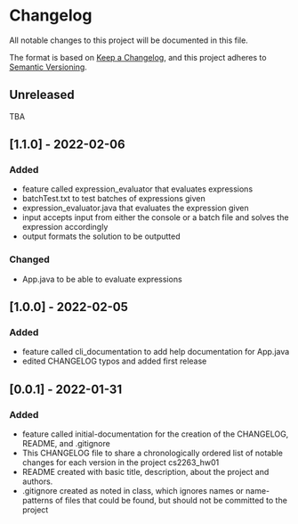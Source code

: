 # Changelog
All notable changes to this project will be documented in this file.

The format is based on [Keep a Changelog](https://keepachangelog.com/en/1.0.0/),
and this project adheres to [Semantic Versioning](https://semver.org/spec/v2.0.0.html).

## Unreleased
TBA

## [1.1.0] - 2022-02-06
### Added
- feature called expression_evaluator that evaluates expressions
- batchTest.txt to test batches of expressions given
- expression_evaluator.java that evaluates the expression given
- input accepts input from either the console or a batch file and solves the expression accordingly
- output formats the solution to be outputted
### Changed
- App.java to be able to evaluate expressions

## [1.0.0] - 2022-02-05
### Added
- feature called cli_documentation to add help documentation for App.java
- edited CHANGELOG typos and added first release

## [0.0.1] - 2022-01-31
### Added
- feature called initial-documentation for the creation of the CHANGELOG, README, and .gitignore
- This CHANGELOG file to share a chronologically ordered list of notable changes for each version in the project cs2263_hw01
- README created with basic title, description, about the project and authors.
- .gitignore created as noted in class, which ignores names or name-patterns of files that could be found, but should not be committed to the project
